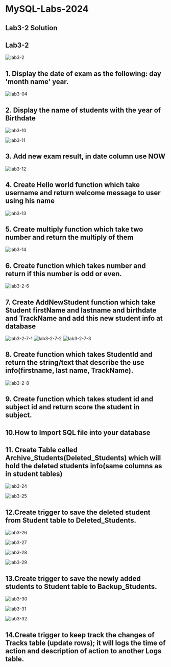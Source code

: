 # MySQL-Labs-2024
## Lab3-2 Solution

## Lab3-2
![lab3-2](https://github.com/fatmakhaledosman/MySQL-Labs-2024/blob/main/Labs-images/lab3-2.png)


## 1. Display the date of exam as the following: day 'month name' year.
![lab3-04](https://github.com/fatmakhaledosman/MySQL-Labs-2024/blob/main/Labs-images/lab3/lab3-04.png)


## 2. Display the name of students with the year of Birthdate
![lab3-10](https://github.com/fatmakhaledosman/MySQL-Labs-2024/blob/main/Labs-images/lab3/lab3-10.png)

![lab3-11](https://github.com/fatmakhaledosman/MySQL-Labs-2024/blob/main/Labs-images/lab3/lab3-11.png)

## 3. Add new exam result, in date column use NOW
![lab3-12](https://github.com/fatmakhaledosman/MySQL-Labs-2024/blob/main/Labs-images/lab3/lab3-12.png)


## 4. Create Hello world function which take username and return welcome message to user using his name
![lab3-13](https://github.com/fatmakhaledosman/MySQL-Labs-2024/blob/main/Labs-images/lab3/lab3-13.png)

## 5. Create multiply function which take two number and return the multiply of them

![lab3-14](https://github.com/fatmakhaledosman/MySQL-Labs-2024/blob/main/Labs-images/lab3/lab3-14.png)

## 6. Create function which takes number and return if this number is odd or even.
![lab3-2-6](https://github.com/fatmakhaledosman/MySQL-Labs-2024/blob/main/Labs-images/lab3-2/lab3-2-6.png)

## 7. Create AddNewStudent function which take Student firstName and lastname and birthdate and TrackName and add this new student info at database
![lab3-2-7-1]()
![lab3-2-7-2]()
![lab3-2-7-3]()

## 8. Create function which takes StudentId and return the string/text that describe the use info(firstname, last name, TrackName).

![lab3-2-8](https://github.com/fatmakhaledosman/MySQL-Labs-2024/blob/main/Labs-images/lab3-2/lab3-2-8.png)
## 9. Create function which takes student id and subject id and return score the student in subject.


## 10.How to Import SQL file into your database




## 11. Create Table called Archive_Students(Deleted_Students) which will hold the deleted students info(same columns as in student tables)

![lab3-24](https://github.com/fatmakhaledosman/MySQL-Labs-2024/blob/main/Labs-images/lab3/lab3-24.png)

![lab3-25](https://github.com/fatmakhaledosman/MySQL-Labs-2024/blob/main/Labs-images/lab3/lab3-25.png)


## 12.Create trigger to save the deleted student from Student table to Deleted_Students.

![lab3-26](https://github.com/fatmakhaledosman/MySQL-Labs-2024/blob/main/Labs-images/lab3/lab3-26.png)

![lab3-27](https://github.com/fatmakhaledosman/MySQL-Labs-2024/blob/main/Labs-images/lab3/lab3-27.png)

![lab3-28](https://github.com/fatmakhaledosman/MySQL-Labs-2024/blob/main/Labs-images/lab3/lab3-28.png)

![lab3-29](https://github.com/fatmakhaledosman/MySQL-Labs-2024/blob/main/Labs-images/lab3/lab3-29.png)


## 13.Create trigger to save the newly added students to Student table to Backup_Students.
![lab3-30](https://github.com/fatmakhaledosman/MySQL-Labs-2024/blob/main/Labs-images/lab3/lab3-30.png)

![lab3-31](https://github.com/fatmakhaledosman/MySQL-Labs-2024/blob/main/Labs-images/lab3/lab3-31.png)

![lab3-32](https://github.com/fatmakhaledosman/MySQL-Labs-2024/blob/main/Labs-images/lab3/lab3-32.png)


## 14.Create trigger to keep track the changes of Tracks table (update rows); it will logs the time of action and description of action to another Logs table.





